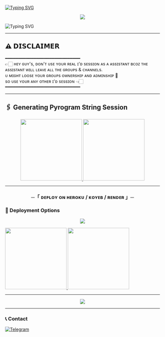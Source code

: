 [![Typing SVG](https://readme-typing-svg.herokuapp.com/?lines=ㅤ+𝚆𝙴𝙻𝙲𝙾𝙼𝙴+𝚃𝙾+𝙽𝙾𝙱𝙸𝚃𝙰+𝙼𝚄𝚂𝙸𝙲+𝚁𝙴𝙿𝙾+;ㅤ+𝚃𝙷𝙸𝚂+𝙸𝚂+𝙰+𝙰𝙳𝚅𝙰𝙽𝙲𝙴+𝙼𝚄𝚂𝙸𝙲+𝙱𝙾𝚃;𝙿𝙾𝚆𝙴𝚁𝙴𝙳+𝙱𝚈+☞+𝙽𝙾𝙱𝙸𝚃𝙰+𝙺𝙸𝙽𝙶+𝙾𝙵+𝚃𝙶)]()

<p align="center">  
 <img src="https://files.catbox.moe/tcz7s6.jpg">
</p>

![Typing SVG](https://readme-typing-svg.herokuapp.com/?lines=𝗙𝗢𝗥𝗞+𝗧𝗛𝗜𝗦+𝗥𝗘𝗣𝗢+𝗕𝗘𝗙𝗢𝗥𝗘+𝗗𝗘𝗣𝗟𝗢𝗬)

---

## ⚠️ 𝗗𝗜𝗦𝗖𝗟𝗔𝗜𝗠𝗘𝗥  

━━━━━━━━━━━━━━━━━━━━━━━━━━━━━  
👉🏻 ʜᴇʏ ɢᴜʏ's, ᴅᴏɴ'ᴛ ᴜsᴇ ʏᴏᴜʀ ʀᴇᴀʟ ɪ'ᴅ sᴇssɪᴏɴ ᴀs ᴀ ᴀssɪsᴛᴀɴᴛ ʙᴄᴏᴢ ᴛʜᴇ ᴀssɪsᴛᴀɴᴛ ᴡɪʟʟ ʟᴇᴀᴠᴇ ᴀʟʟ ᴛʜᴇ ɢʀᴏᴜᴘs & ᴄʜᴀɴɴᴇʟs.  
ᴜ  ᴍɪɢʜᴛ ʟᴏᴏsᴇ ʏᴏᴜʀ ɢʀᴏᴜᴘs ᴏᴡɴᴇʀsʜɪᴘ ᴀɴᴅ ᴀᴅᴍɪɴsʜɪᴘ 🥺  
sᴏ ᴜsᴇ ʏᴏᴜʀ ᴀɴʏ ᴏᴛʜᴇʀ ɪ'ᴅ sᴇssɪᴏɴ 👈🏻  
━━━━━━━━━━━━━━━━━━━━━━━━━━━━━  

---

## 🖇 Generating Pyrogram String Session  

<p align="center">
<a href="https://t.me/StringSesssionGeneratorRobot-Gen">
<img src="https://img.shields.io/badge/TG%20String%20Gen%20Bot-blueviolet?style=for-the-badge&logo=appveyor" width="200""/>
</a>  
<a href="https://t.me/NOBITA_MUSIC_ROBOT">
<img src="https://img.shields.io/badge/NOBITA%20MUSIC%20Bot-blueviolet?style=for-the-badge&logo=appveyor" width="200""/>
</a>
</p>

---

<h3 align="center">    ─「 ᴅᴇᴩʟᴏʏ ᴏɴ ʜᴇʀᴏᴋᴜ / ᴋᴏʏᴇʙ / ʀᴇɴᴅᴇʀ 」─</h3>

### 🚀 Deployment Options  

</h3>

<p align="center"><a href="https://dashboard.heroku.com/new?template=https://github.com/iamnobita09/NOBITA_MUSIC"> <img src="https://www.herokucdn.com/deploy/button.svg"></a></p>
</a>

<a href="https://app.koyeb.com/deploy?type=git&repository=github.com/iamnobita09/NOBITA_MUSIC&branch=main&name=nobita-music">
<img src="https://www.koyeb.com/static/images/deploy/button.svg" width="200"/>
</a>

<a href="https://render.com/deploy?repo=https://github.com/SUSANTxBOTS/SAAHIBA_MUSIC">
<img src="https://render.com/images/deploy-to-render-button.svg" width="200"/>
</a>
</p>

---

<p align="center">
<a href="https://t.me/ll_NOBITA_DEFAULTERS_ll">
<img src="https://img.shields.io/badge/-☆𝐃𝐌 𝐓𝐎 𝐍𝐎𝐁𝐈𝐓𝐀%20☆-blue.svg?style=for-the-badge&logo=Telegram">
</a>
</p>

---

### 📞 Contact  
<a href="https://t.me/ll_NOBITA_DEFAULTERS_ll">
<img title="Telegram" src="https://img.shields.io/badge/Telegram-%23000000.svg?&style=for-the-badge&logo=telegram&logoColor=61DAFB">
</a>
